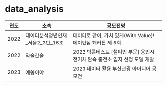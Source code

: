 # data_analysis

|연도|소속|공모전명|
|------|---|---|
|2022|데이터분석청년인재_서울2_3반_15조|데이터로 같이, 가치 있게(With Value)! 데이턴십 해커톤 제 5회|
|2022|약술간술|2022 빅콘테스트 [챔피언 부문] 용인시 전기차 완속 충전소 입지 선정 모델 개발|
|2023|예쏭이야|2023 데이터 활용 부산관광 아이디어 공모전|

